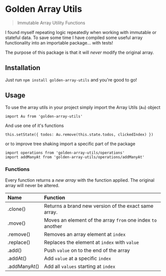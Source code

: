 # Golden Array Utils

> Immutable Array Utility Functions

I found myself repeating logic repeatedly when working with immutable or stateful data. To save some time I have compiled some useful array functionality into an importable package... with tests!

The purpose of this package is that it will _never_ modify the original array.

## Installation

Just run `npm install golden-array-utils` and you're good to go!

## Usage

To use the array utils in your project simply import the Array Utils (`Au`) object

```JS
import Au from 'golden-array-utils'
```

And use one of it's functions

```JS
this.setState({ todos: Au.remove(this.state.todos, clickedIndex) })
```

or to improve tree shaking import a specific part of the package

```TS
import operations from 'golden-array-utils/operations'
import addManyAt from 'golden-array-utils/operations/addManyAt'
```

### Functions

Every function returns a _new array_ with the function applied. The original array will never be altered.

| Name         | Function                                                    |
| :----------- | :---------------------------------------------------------- |
| .clone()     | Returns a brand new version of the exact same array.        |
| .move()      | Moves an element of the array `from` one index `to` another |
| .remove()    | Removes an array element at `index`                         |
| .replace()   | Replaces the element at `index` with `value`                |
| .add()       | Push `value` on to the end of the array                     |
| .addAt()     | Add `value` at a specific `index`                           |
| .addManyAt() | Add all `values` starting at `index`                        |
